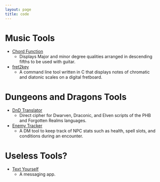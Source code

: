 ```yaml
---
layout: page
title: code
---
```


# Music Tools
- [Chord Function](http://josh-corneille.com/chord-function/)
  - Displays Major and minor degree qualities arranged in descending fifths to be used with guitar.
- [fret2key](https://github.com/josh-corneille/fret2key)
  - A command line tool written in C that displays notes of chromatic and diatonic scales on a digital fretboard.

# Dungeons and Dragons Tools
- [DnD Translator](http://josh-corneille.com/dnd-translator/)
  - Direct cipher for Dwarven, Draconic, and Elven scripts of the PHB and Forgotten Realms languages.
- [Enemy Tracker](http://josh-corneille.com/dnd-enemy-tracker/)
  - A DM tool to keep track of NPC stats such as health, spell slots, and conditions during an encounter.

# Useless Tools?
- [Text Yourself](http://josh-corneille.com/text-yourself/)
  - A messaging app.